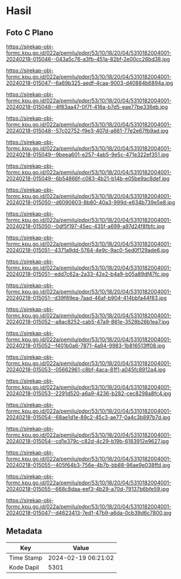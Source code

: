 # Hasil

## Foto C Plano

https://sirekap-obj-formc.kpu.go.id/022a/pemilu/pdpr/53/10/18/20/04/5310182004001-20240218-015046--043a5c76-a3fb-451a-82bf-2e00cc26bd38.jpg

https://sirekap-obj-formc.kpu.go.id/022a/pemilu/pdpr/53/10/18/20/04/5310182004001-20240218-015047--6a69b325-aedf-4caa-9003-d40884b6894a.jpg

https://sirekap-obj-formc.kpu.go.id/022a/pemilu/pdpr/53/10/18/20/04/5310182004001-20240218-015048--4f83aa47-0f7f-416a-b7d5-eae77be336eb.jpg

https://sirekap-obj-formc.kpu.go.id/022a/pemilu/pdpr/53/10/18/20/04/5310182004001-20240218-015048--57c02752-f9e3-407d-a661-77e2e67fb9ad.jpg

https://sirekap-obj-formc.kpu.go.id/022a/pemilu/pdpr/53/10/18/20/04/5310182004001-20240218-015049--9beea601-e257-4ab5-9e5c-471e322ef351.jpg

https://sirekap-obj-formc.kpu.go.id/022a/pemilu/pdpr/53/10/18/20/04/5310182004001-20240218-015049--6b54866f-c083-4b21-b14b-e05be9ac8def.jpg

https://sirekap-obj-formc.kpu.go.id/022a/pemilu/pdpr/53/10/18/20/04/5310182004001-20240218-015050--d6090603-8b80-40a3-999d-e634b739e5e8.jpg

https://sirekap-obj-formc.kpu.go.id/022a/pemilu/pdpr/53/10/18/20/04/5310182004001-20240218-015050--0df5f197-45ec-435f-a699-a97d24f8fbfc.jpg

https://sirekap-obj-formc.kpu.go.id/022a/pemilu/pdpr/53/10/18/20/04/5310182004001-20240218-015051--4371a9dd-5764-4e9c-9ac0-5ed0f129ade6.jpg

https://sirekap-obj-formc.kpu.go.id/022a/pemilu/pdpr/53/10/18/20/04/5310182004001-20240218-015051--edd7c62a-2a33-42e2-b4a9-b05a89df47fc.jpg

https://sirekap-obj-formc.kpu.go.id/022a/pemilu/pdpr/53/10/18/20/04/5310182004001-20240218-015051--d39f89ea-7aad-46af-b904-414bbfa44f83.jpg

https://sirekap-obj-formc.kpu.go.id/022a/pemilu/pdpr/53/10/18/20/04/5310182004001-20240218-015052--a8ac8252-cab5-47a9-861e-3528b26b1ea7.jpg

https://sirekap-obj-formc.kpu.go.id/022a/pemilu/pdpr/53/10/18/20/04/5310182004001-20240218-015052--f401b0a6-7871-4a94-9983-1b816513ff08.jpg

https://sirekap-obj-formc.kpu.go.id/022a/pemilu/pdpr/53/10/18/20/04/5310182004001-20240218-015053--05662961-c8bf-4aca-81f1-a045fc8912a4.jpg

https://sirekap-obj-formc.kpu.go.id/022a/pemilu/pdpr/53/10/18/20/04/5310182004001-20240218-015053--2291d520-a6a9-4236-b282-cec8298a8fc4.jpg

https://sirekap-obj-formc.kpu.go.id/022a/pemilu/pdpr/53/10/18/20/04/5310182004001-20240218-015054--68ae1d1e-89c2-45c3-ae77-0a4c3b897b7d.jpg

https://sirekap-obj-formc.kpu.go.id/022a/pemilu/pdpr/53/10/18/20/04/5310182004001-20240218-015054--cd1e379c-c82d-4c29-b19b-6183912e9627.jpg

https://sirekap-obj-formc.kpu.go.id/022a/pemilu/pdpr/53/10/18/20/04/5310182004001-20240218-015055--405f64b3-756e-4b7b-bb88-96ae9e038ffd.jpg

https://sirekap-obj-formc.kpu.go.id/022a/pemilu/pdpr/53/10/18/20/04/5310182004001-20240218-015055--668c8daa-eef3-4b29-a70d-79137b6bfe59.jpg

https://sirekap-obj-formc.kpu.go.id/022a/pemilu/pdpr/53/10/18/20/04/5310182004001-20240218-015047--d4623413-7ed1-47b9-a6da-0cb39d6c7800.jpg


## Metadata

| Key        | Value               |
| ---------- | ------------------- |
| Time Stamp | 2024-02-19 06:21:02 |
| Kode Dapil | 5301                |



